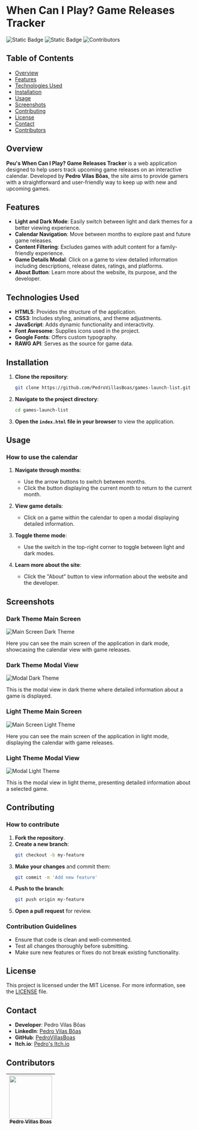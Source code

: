 # When Can I Play? Game Releases Tracker

![Static Badge](https://img.shields.io/badge/License-MIT-blue) ![Static Badge](https://img.shields.io/badge/Status-Concluded-green) ![Contributors](https://badgen.net/github/contributors/PedroVillasBoas/Games-Launch-List)

## Table of Contents
- [Overview](#overview)
- [Features](#features)
- [Technologies Used](#technologies-used)
- [Installation](#installation)
- [Usage](#usage)
- [Screenshots](#screenshots)
- [Contributing](#contributing)
- [License](#license)
- [Contact](#contact)
- [Contributors](#contributors)

## Overview
**Peu's When Can I Play? Game Releases Tracker** is a web application designed to help users track upcoming game releases on an interactive calendar. Developed by **Pedro Vilas Bôas**, the site aims to provide gamers with a straightforward and user-friendly way to keep up with new and upcoming games.

## Features
- **Light and Dark Mode**: Easily switch between light and dark themes for a better viewing experience.
- **Calendar Navigation**: Move between months to explore past and future game releases.
- **Content Filtering**: Excludes games with adult content for a family-friendly experience.
- **Game Details Modal**: Click on a game to view detailed information including descriptions, release dates, ratings, and platforms.
- **About Button**: Learn more about the website, its purpose, and the developer.

## Technologies Used
- **HTML5**: Provides the structure of the application.
- **CSS3**: Includes styling, animations, and theme adjustments.
- **JavaScript**: Adds dynamic functionality and interactivity.
- **Font Awesome**: Supplies icons used in the project.
- **Google Fonts**: Offers custom typography.
- **RAWG API**: Serves as the source for game data.

## Installation
1. **Clone the repository**:
    ```bash
    git clone https://github.com/PedroVillasBoas/games-launch-list.git
    ```

2. **Navigate to the project directory**:
    ```bash
    cd games-launch-list
    ```

3. **Open the `index.html` file in your browser** to view the application.

## Usage
### How to use the calendar
1. **Navigate through months**:
    - Use the arrow buttons to switch between months.
    - Click the button displaying the current month to return to the current month.

2. **View game details**:
    - Click on a game within the calendar to open a modal displaying detailed information.

3. **Toggle theme mode**:
    - Use the switch in the top-right corner to toggle between light and dark modes.

4. **Learn more about the site**:
    - Click the "About" button to view information about the website and the developer.

## Screenshots

### Dark Theme Main Screen
![Main Screen Dark Theme](https://raw.githubusercontent.com/PedroVillasBoas/When-Can-I-Play/master/img/img-when-can-i-play-dark-theme-fullscreen.jpeg)

Here you can see the main screen of the application in dark mode, showcasing the calendar view with game releases.

### Dark Theme Modal View
![Modal Dark Theme](https://raw.githubusercontent.com/PedroVillasBoas/When-Can-I-Play/master/img/img-when-can-i-play-dark-theme-modal.jpeg)

This is the modal view in dark theme where detailed information about a game is displayed.

### Light Theme Main Screen
![Main Screen Light Theme](https://raw.githubusercontent.com/PedroVillasBoas/When-Can-I-Play/master/img/img-when-can-i-play-light-theme-fullscreen.jpeg)

Here you can see the main screen of the application in light mode, displaying the calendar with game releases.

### Light Theme Modal View
![Modal Light Theme](https://raw.githubusercontent.com/PedroVillasBoas/When-Can-I-Play/master/img/img-when-can-i-play-light-theme-modal.jpeg)

This is the modal view in light theme, presenting detailed information about a selected game.



## Contributing
### How to contribute
1. **Fork the repository**.
2. **Create a new branch**:
    ```bash
    git checkout -b my-feature
    ```
3. **Make your changes** and commit them:
    ```bash
    git commit -m 'Add new feature'
    ```
4. **Push to the branch**:
    ```bash
    git push origin my-feature
    ```
5. **Open a pull request** for review.

### Contribution Guidelines
- Ensure that code is clean and well-commented.
- Test all changes thoroughly before submitting.
- Make sure new features or fixes do not break existing functionality.

## License
This project is licensed under the MIT License. For more information, see the [LICENSE](LICENSE) file.

## Contact
- **Developer**: Pedro Vilas Bôas
- **LinkedIn**: [Pedro Vilas Bôas](https://www.linkedin.com/in/pedro-vilas-bôas/)
- **GitHub**: [PedroVillasBoas](https://github.com/PedroVillasBoas)
- **Itch.io**: [Pedro's Itch.io](https://pedrovilasboas.itch.io)

## Contributors
|  [<img loading="lazy" src="https://avatars.githubusercontent.com/u/47667167?v=4" width=115><br><sub>Pedro Villas Boas</sub>](https://github.com/PedroVillasBoas) |
| :---: |
